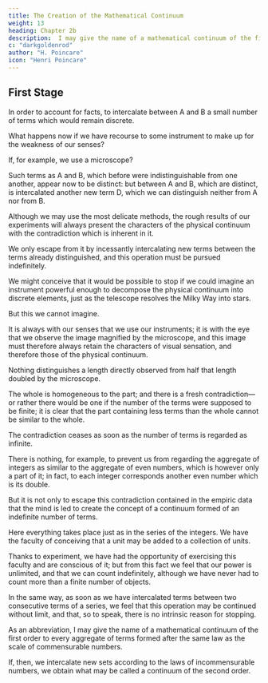 ```yaml
---
title: The Creation of the Mathematical Continuum
weight: 13
heading: Chapter 2b
description:  I may give the name of a mathematical continuum of the first order to every aggregate of terms formed after the same law as the scale of commensurable numbers
c: "darkgoldenrod"
author: "H. Poincare"
icon: "Henri Poincare"
---
```



##  First Stage

In order to account for facts, to intercalate between A and B a small number of terms which would remain discrete. 

What happens now if we have recourse to some instrument to make up for the weakness of our senses? 

If, for example, we use a microscope? 

Such terms as A and B, which before were indistinguishable from one another, appear now to be distinct: but between A and B, which are distinct, is intercalated another new term D, which we can distinguish neither from A nor from B. 

Although we may use the most delicate methods, the rough results of our experiments will always present the characters of the physical continuum with the contradiction which is inherent in it.

We only escape from it by incessantly intercalating new terms between the terms already distinguished, and this operation must be pursued indefinitely. 

We might conceive that it would be possible to stop if we could imagine an instrument powerful enough to decompose the physical continuum into discrete elements, just as the telescope resolves the Milky Way into stars. 

But this we cannot imagine. 

It is always with our senses that we use our instruments; it is with the eye that we observe the image magnified by the microscope, and this image must therefore always retain the characters of visual sensation, and therefore those of the physical continuum.

Nothing distinguishes a length directly observed  from half that length doubled by the microscope. 

The whole is homogeneous to the part; and there is a fresh contradiction—or rather there would be one if the number of the terms were supposed to be finite; it is clear that the part containing less terms than the whole cannot be similar to the whole. 

The contradiction ceases as soon as the number of terms is regarded as infinite. 

There is nothing, for example, to prevent us from regarding the aggregate of integers as similar to the aggregate of even numbers, which is however only a part of it; in fact, to each integer corresponds another even number which is its double. 

But it is not only to escape this contradiction contained in the empiric data that the mind is led to create the concept of a continuum formed of an indefinite number of terms.

Here everything takes place just as in the series of the integers. We have the faculty of conceiving that a unit may be added to a collection of units. 

Thanks to experiment, we have had the opportunity of exercising this faculty and are conscious of it; but from this fact we feel that our power is unlimited, and that we can count indefinitely, although we have never had to count more than a finite number of objects. 

In the same way, as soon as we have intercalated terms between two consecutive terms of a series, we feel that this operation may be continued without limit, and that, so to speak, there is no intrinsic reason for stopping. 

As an abbreviation, I may give the name of a mathematical continuum of the first order to every aggregate of terms formed after the same law as the scale of commensurable numbers. 

If, then, we intercalate new sets according to the laws of incommensurable numbers, we obtain what may be called a continuum of the second order.


